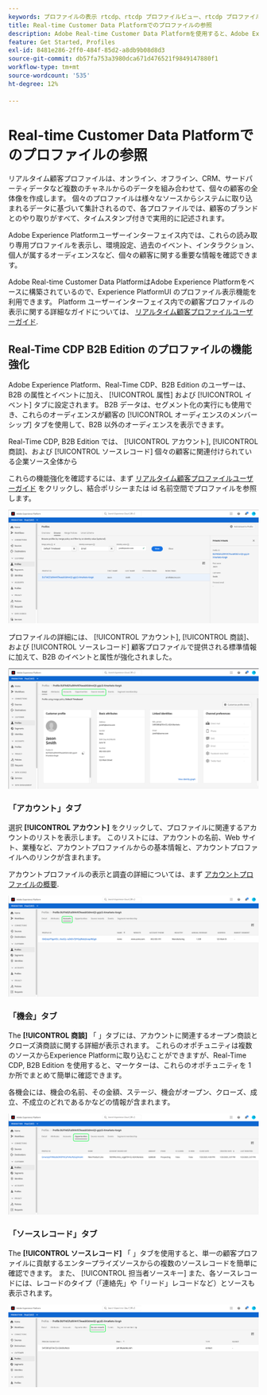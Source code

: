```yaml
---
keywords: プロファイルの表示 rtcdp、rtcdp プロファイルビュー、rtcdp プロファイル
title: Real-time Customer Data Platformでのプロファイルの参照
description: Adobe Real-time Customer Data Platformを使用すると、Adobe Experience Platformユーザーインターフェイスを使用してリアルタイム顧客プロファイルデータを参照できます。
feature: Get Started, Profiles
exl-id: 8481e286-2ff0-484f-85d2-a8db9b08d8d3
source-git-commit: db57fa753a3980dca671d476521f9849147880f1
workflow-type: tm+mt
source-wordcount: '535'
ht-degree: 12%

---
```



# Real-time Customer Data Platformでのプロファイルの参照

リアルタイム顧客プロファイルは、オンライン、オフライン、CRM、サードパーティデータなど複数のチャネルからのデータを組み合わせて、個々の顧客の全体像を作成します。 個々のプロファイルは様々なソースからシステムに取り込まれるデータに基づいて集計されるので、各プロファイルでは、顧客のブランドとのやり取りがすべて、タイムスタンプ付きで実用的に記述されます。

Adobe Experience Platformユーザーインターフェイス内では、これらの読み取り専用プロファイルを表示し、環境設定、過去のイベント、インタラクション、個人が属するオーディエンスなど、個々の顧客に関する重要な情報を確認できます。

Adobe Real-time Customer Data PlatformはAdobe Experience Platformをベースに構築されているので、Experience PlatformUI のプロファイル表示機能を利用できます。 Platform ユーザーインターフェイス内での顧客プロファイルの表示に関する詳細なガイドについては、 [リアルタイム顧客プロファイルユーザーガイド](../../profile/ui/user-guide.md).

## Real-Time CDP B2B Edition のプロファイルの機能強化

Adobe Experience Platform、Real-Time CDP、B2B Edition のユーザーは、B2B の属性とイベントに加え、 [!UICONTROL 属性] および [!UICONTROL イベント] タブに設定されます。 B2B データは、セグメント化の実行にも使用でき、これらのオーディエンスが顧客の [!UICONTROL オーディエンスのメンバーシップ] タブを使用して、B2B 以外のオーディエンスを表示できます。

Real-Time CDP, B2B Edition では、 [!UICONTROL アカウント], [!UICONTROL 商談]、および [!UICONTROL ソースレコード] 個々の顧客に関連付けられている企業ソース全体から

これらの機能強化を確認するには、まず [リアルタイム顧客プロファイルユーザーガイド](../../profile/ui/user-guide.md) をクリックし、結合ポリシーまたは id 名前空間でプロファイルを参照します。

![](images/b2b-browse-profile.png)

プロファイルの詳細には、 [!UICONTROL アカウント], [!UICONTROL 商談]、および [!UICONTROL ソースレコード] 顧客プロファイルで提供される標準情報に加えて、B2B のイベントと属性が強化されました。

![](images/b2b-profile-detail.png)

### 「アカウント」タブ

選択 **[!UICONTROL アカウント]** をクリックして、プロファイルに関連するアカウントのリストを表示します。 このリストには、アカウントの名前、Web サイト、業種など、アカウントプロファイルからの基本情報と、アカウントプロファイルへのリンクが含まれます。

アカウントプロファイルの表示と調査の詳細については、まず [アカウントプロファイルの概要](../accounts/account-profile-overview.md).

![](images/b2b-profile-accounts.png)

### 「機会」タブ

The **[!UICONTROL 商談]** 「 」タブには、アカウントに関連するオープン商談とクローズ済商談に関する詳細が表示されます。 これらのオポチュニティは複数のソースからExperience Platformに取り込むことができますが、Real-Time CDP, B2B Edition を使用すると、マーケターは、これらのオポチュニティを 1 か所でまとめて簡単に確認できます。

各機会には、機会の名前、その金額、ステージ、機会がオープン、クローズ、成立、不成立のどれであるかなどの情報が含まれます。

![](images/b2b-profile-opportunities.png)

### 「ソースレコード」タブ

The **[!UICONTROL ソースレコード]** 「 」タブを使用すると、単一の顧客プロファイルに貢献するエンタープライズソースからの複数のソースレコードを簡単に確認できます。 また、 [!UICONTROL 担当者ソースキー] また、各ソースレコードには、レコードのタイプ（「連絡先」や「リード」レコードなど）とソースも表示されます。

![](images/b2b-profile-source-records.png)
